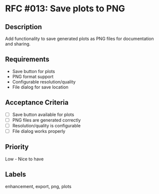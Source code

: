 # RFC #013: Save plots to PNG

## Description

Add functionality to save generated plots as PNG files for documentation and sharing.

## Requirements

- Save button for plots
- PNG format support
- Configurable resolution/quality
- File dialog for save location

## Acceptance Criteria

- [ ] Save button available for plots
- [ ] PNG files are generated correctly
- [ ] Resolution/quality is configurable
- [ ] File dialog works properly

## Priority

Low - Nice to have

## Labels

enhancement, export, png, plots
